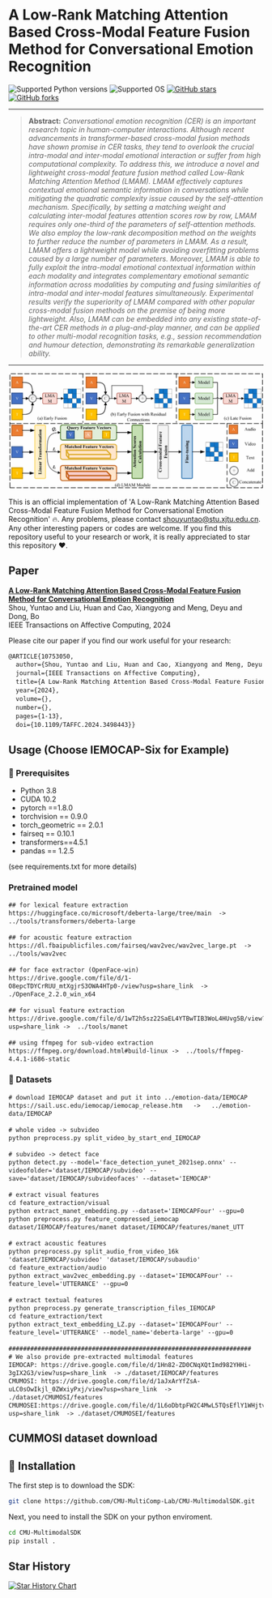 [stars-img]: https://img.shields.io/github/stars/yuntaoshou/LMAM?color=yellow
[stars-url]: https://github.com/yuntaoshou/LMAM/stargazers
[fork-img]: https://img.shields.io/github/forks/yuntaoshou/LMAM?color=lightblue&label=fork
[fork-url]: https://github.com/yuntaoshou/LMAM/network/members
[AKGR-url]: https://github.com/yuntaoshou/LMAM


# A Low-Rank Matching Attention Based Cross-Modal Feature Fusion Method for Conversational Emotion Recognition
![Supported Python versions](https://img.shields.io/badge/%20python-3.8-blue)
![Supported OS](https://img.shields.io/badge/%20Supported_OS-Windows-red)
[![GitHub stars][stars-img]][stars-url]
[![GitHub forks][fork-img]][fork-url]

<hr />

> **Abstract:** *Conversational emotion recognition (CER) is an important research topic in human-computer interactions. Although recent advancements in transformer-based cross-modal fusion methods have shown promise in CER tasks, they tend to overlook the crucial intra-modal and inter-modal emotional interaction or suffer from high computational complexity. To address this, we introduce a novel and lightweight cross-modal feature fusion method called Low-Rank Matching Attention Method (LMAM). LMAM effectively captures contextual emotional semantic information in conversations while mitigating the quadratic complexity issue caused by the self-attention mechanism. Specifically, by setting a matching weight and calculating inter-modal features attention scores row by row, LMAM requires only one-third of the parameters of self-attention methods. We also employ the low-rank decomposition method on the weights to further reduce the number of parameters in LMAM. As a result, LMAM offers a lightweight model while avoiding overfitting problems caused by a large number of parameters. Moreover, LMAM is able to fully exploit the intra-modal emotional contextual information within each modality and integrates complementary emotional semantic information across modalities by computing and fusing similarities of intra-modal and inter-modal features simultaneously. Experimental results verify the superiority of LMAM compared with other popular cross-modal fusion methods on the premise of being more lightweight. Also, LMAM can be embedded into any existing state-of-the-art CER methods in a plug-and-play manner, and can be applied to other multi-modal recognition tasks, e.g., session recommendation and humour detection, demonstrating its remarkable generalization ability.*
> 
<hr />

![image](https://github.com/yuntaoshou/LMAM/blob/main/archi.png)



This is an official implementation of 'A Low-Rank Matching Attention Based Cross-Modal Feature Fusion Method for Conversational Emotion Recognition' :fire:. Any problems, please contact shouyuntao@stu.xjtu.edu.cn. Any other interesting papers or codes are welcome. If you find this repository useful to your research or work, it is really appreciated to star this repository :heart:.

## Paper
[**A Low-Rank Matching Attention Based Cross-Modal Feature Fusion Method for Conversational Emotion Recognition**](https://arxiv.org/abs/2306.17799)<br>
Shou, Yuntao and Liu, Huan and Cao, Xiangyong and Meng, Deyu and Dong, Bo<br>
IEEE Transactions on Affective Computing, 2024

Please cite our paper if you find our work useful for your research:

```tex
@ARTICLE{10753050,
  author={Shou, Yuntao and Liu, Huan and Cao, Xiangyong and Meng, Deyu and Dong, Bo},
  journal={IEEE Transactions on Affective Computing}, 
  title={A Low-Rank Matching Attention Based Cross-Modal Feature Fusion Method for Conversational Emotion Recognition}, 
  year={2024},
  volume={},
  number={},
  pages={1-13},
  doi={10.1109/TAFFC.2024.3498443}}
```

## Usage (Choose IEMOCAP-Six for Example)

### 🚀 Prerequisites
- Python 3.8
- CUDA 10.2
- pytorch ==1.8.0
- torchvision == 0.9.0
- torch_geometric == 2.0.1
- fairseq == 0.10.1
- transformers==4.5.1
- pandas == 1.2.5

(see requirements.txt for more details)


### Pretrained model

```shell
## for lexical feature extraction
https://huggingface.co/microsoft/deberta-large/tree/main  -> ../tools/transformers/deberta-large

## for acoustic feature extraction
https://dl.fbaipublicfiles.com/fairseq/wav2vec/wav2vec_large.pt  -> ../tools/wav2vec

## for face extractor (OpenFace-win)
https://drive.google.com/file/d/1-O8epcTDYCrRUU_mtXgjrS3OWA4HTp0-/view?usp=share_link  -> ./OpenFace_2.2.0_win_x64

## for visual feature extraction
https://drive.google.com/file/d/1wT2h5sz22SaEL4YTBwTIB3WoL4HUvg5B/view?usp=share_link ->  ../tools/manet

## using ffmpeg for sub-video extraction
https://ffmpeg.org/download.html#build-linux ->  ../tools/ffmpeg-4.4.1-i686-static
```



### 🚀 Datasets

~~~~shell
# download IEMOCAP dataset and put it into ../emotion-data/IEMOCAP
https://sail.usc.edu/iemocap/iemocap_release.htm   ->   ../emotion-data/IEMOCAP

# whole video -> subvideo
python preprocess.py split_video_by_start_end_IEMOCAP

# subvideo -> detect face
python detect.py --model='face_detection_yunet_2021sep.onnx' --videofolder='dataset/IEMOCAP/subvideo' --save='dataset/IEMOCAP/subvideofaces' --dataset='IEMOCAP'

# extract visual features
cd feature_extraction/visual
python extract_manet_embedding.py --dataset='IEMOCAPFour' --gpu=0
python preprocess.py feature_compressed_iemocap dataset/IEMOCAP/features/manet dataset/IEMOCAP/features/manet_UTT

# extract acoustic features
python preprocess.py split_audio_from_video_16k 'dataset/IEMOCAP/subvideo' 'dataset/IEMOCAP/subaudio'
cd feature_extraction/audio
python extract_wav2vec_embedding.py --dataset='IEMOCAPFour' --feature_level='UTTERANCE' --gpu=0

# extract textual features
python preprocess.py generate_transcription_files_IEMOCAP
cd feature_extraction/text
python extract_text_embedding_LZ.py --dataset='IEMOCAPFour' --feature_level='UTTERANCE' --model_name='deberta-large' --gpu=0

###################################################################
# We also provide pre-extracted multimodal features
IEMOCAP: https://drive.google.com/file/d/1Hn82-ZD0CNqXQtImd982YHHi-3gIX2G3/view?usp=share_link  -> ./dataset/IEMOCAP/features
CMUMOSI: https://drive.google.com/file/d/1aJxArYfZsA-uLC0sOwIkjl_0ZWxiyPxj/view?usp=share_link  -> ./dataset/CMUMOSI/features
CMUMOSEI:https://drive.google.com/file/d/1L6oDbtpFW2C4MwL5TQsEflY1WHjtv7L5/view?usp=share_link  -> ./dataset/CMUMOSEI/features
~~~~

## CUMMOSI dataset download

## 🚀 Installation

The first step is to download the SDK:

```bash
git clone https://github.com/CMU-MultiComp-Lab/CMU-MultimodalSDK.git
```

Next, you need to install the SDK on your python enviroment.

```bash
cd CMU-MultimodalSDK
pip install .
```

## Star History

[![Star History Chart](https://api.star-history.com/svg?repos=yuntaoshou/LMAM&type=Date)](https://star-history.com/#yuntaoshou/LMAM&Date)
